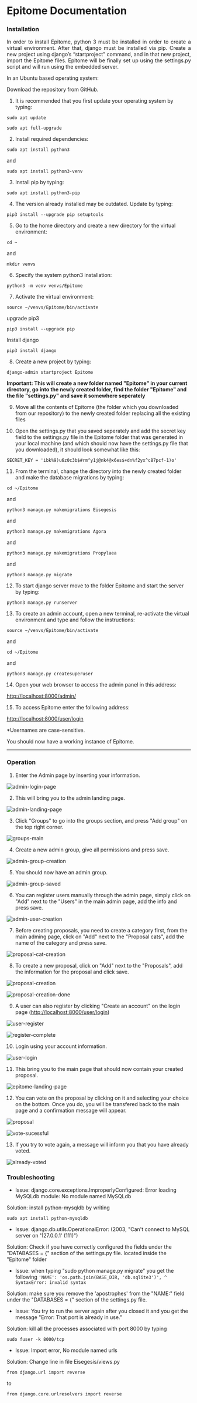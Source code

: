 # Epitome Documentation

### Installation

<p align="justify">In order to install Epitome, python 3 must be installed in order to create a virtual environment. After that, django must be installed via pip. Create a new project using django’s “startproject” command, and in that new project, import the Epitome files. Epitome will be finally set up using the settings.py script and will run using the embedded server.</p>

In an Ubuntu based operating system:

Download the repository from GitHub.

1) It is recommended that you first update your operating system by typing:

`sudo apt update`

`sudo apt full-upgrade`

2) Install required dependencies:

`sudo apt install python3`

and

`sudo apt install python3-venv`

3) Install pip by typing:

`sudo apt install python3-pip`

4) The version already installed may be outdated. Update by typing:

`pip3 install --upgrade pip setuptools`


5) Go to the home directory and create a new directory for the virtual environment:

`cd ~`

and

`mkdir venvs`

6) Specify the system python3 installation:

`python3 -m venv venvs/Epitome`

7) Activate the virtual environment:

`source ~/venvs/Epitome/bin/activate`

upgrade pip3

`pip3 install --upgrade pip`

Install django

`pip3 install django`

8) Create a new project by typing:

`django-admin startproject Epitome`

**Important: This will create a new folder named "Epitome" in your current directory, go into the newly created folder, find the folder "Epitome" and the file "settings.py" and save it somewhere seperately**

9) Move all the contents of Epitome (the folder which you downloaded from our repository) to the newly created folder replacing all the existing files

10) Open the settings.py that you saved seperately and add the secret key field to the settings.py file in the Epitome folder that was generated in your local machine (and which should now have the settings.py file that you downloaded), it should look somewhat like this:

`SECRET_KEY = 'ibk%9)u6z0c3b$#rm^y1j@nk4@x6es$+dn%f2yx^c87pcf-1)o'
`

11) From the terminal, change the directory into the newly created folder and make the database migrations by typing:

`cd ~/Epitome`

and

`python3 manage.py makemigrations Eisegesis`

and

`python3 manage.py makemigrations Agora`

and

`python3 manage.py makemigrations Propylaea`

and

`python3 manage.py migrate`

12) To start django server move to the folder Epitome and start the server by typing:

`python3 manage.py runserver`

13) To create an admin account, open a new terminal, re-activate the virtual environment and type and follow the instructions:

`source ~/venvs/Epitome/bin/activate`

and

`cd ~/Epitome`

and

`python3 manage.py createsuperuser`

14) Open your web browser to access the admin panel in this address:

<http://localhost:8000/admin/>

15) To access Epitome enter the following address:

<http://localhost:8000/user/login>

*Usernames are case-sensitive.

You should now have a working instance of Epitome.

-----------------------------------

### Operation

1) Enter the Admin page by inserting your information.

![admin-login-page](https://github.com/DemocracyFoundation/Epitome/blob/Development/Demonstration/admin-login-page.png)

2) This will bring you to the admin landing page.

![admin-landing-page](https://github.com/DemocracyFoundation/Epitome/blob/Development/Demonstration/admin-landing-page.png)

3) Click "Groups" to go into the groups section, and press "Add group" on the top right corner.

![groups-main](https://github.com/DemocracyFoundation/Epitome/blob/Development/Demonstration/groups-main.png)

4) Create a new admin group, give all permissions and press save.

![admin-group-creation](https://github.com/DemocracyFoundation/Epitome/blob/Development/Demonstration/admin-group-creation.png)

5) You should now have an admin group.

![admin-group-saved](https://github.com/DemocracyFoundation/Epitome/blob/Development/Demonstration/admin-group-saved.png)

6) You can register users manually through the admin page, simply click on "Add" next to the "Users" in the main admin page, add the info and press save.

![admin-user-creation](https://github.com/DemocracyFoundation/Epitome/blob/Development/Demonstration/admin-user-creation.png)

7) Before creating proposals, you need to create a category first, from the main adming page, click on "Add" next to the "Proposal cats", add the name of the category and press save.

![proposal-cat-creation](https://github.com/DemocracyFoundation/Epitome/blob/Development/Demonstration/proposal-cat-creation.png)

8) To create a new proposal, click on "Add" next to the "Proposals", add the information for the proposal and click save.

![proposal-creation](https://github.com/DemocracyFoundation/Epitome/blob/Development/Demonstration/proposal-creation.png)

![proposal-creation-done](https://github.com/DemocracyFoundation/Epitome/blob/Development/Demonstration/proposal-creation-done.png)

9) A user can also register by clicking "Create an account" on the login page (<http://localhost:8000/user/login>)

![user-register](https://github.com/DemocracyFoundation/Epitome/blob/Development/Demonstration/user-register.png)

![register-complete](https://github.com/DemocracyFoundation/Epitome/blob/Development/Demonstration/register-complete.png)

10) Login using your account information.

![user-login](https://github.com/DemocracyFoundation/Epitome/blob/Development/Demonstration/user-login.png)

11) This bring you to the main page that should now contain your created proposal.

![epitome-landing-page](https://github.com/DemocracyFoundation/Epitome/blob/Development/Demonstration/epitome-landing-page.png)

12) You can vote on the proposal by clicking on it and selecting your choice on the bottom. Once you do, you will be transfered back to the main page and a confirmation message will appear.

![proposal](https://github.com/DemocracyFoundation/Epitome/blob/Development/Demonstration/proposal.png)

![vote-sucessful](https://github.com/DemocracyFoundation/Epitome/blob/Development/Demonstration/vote-sucessful.png)

13) If you try to vote again, a message will inform you that you have already voted.

![already-voted](https://github.com/DemocracyFoundation/Epitome/blob/Development/Demonstration/already-voted.png)


### Troubleshooting

* Issue: django.core.exceptions.ImproperlyConfigured: Error loading MySQLdb module: No module named MySQLdb

Solution: install python-mysqldb by writing

 `sudo apt install python-mysqldb`

* Issue: django.db.utils.OperationalError: (2003, "Can't connect to MySQL server on '127.0.0.1' (111)")

Solution: Check if you have correctly configured the fields under the "DATABASES = {" section of the settings.py file.
located inside the "Epitome" folder
 
* Issue: when typing "sudo python manage.py migrate" you get the following
 `'NAME': 'os.path.join(BASE_DIR, 'db.sqlite3')',
                                      ^
SyntaxError: invalid syntax`

Solution: make sure you remove the 'apostrophes' from the "NAME:" field under the "DATABASES = {" section of the settings.py file.

* Issue: You try to run the server again after you closed it and you get the message "Error: That port is already in use."

Solution: kill all the processes associated with port 8000 by typing 

`sudo fuser -k 8000/tcp`

* Issue: Import error, No module named urls

Solution: Change line in file Eisegesis/views.py

`from django.url import reverse`

to

`from django.core.urlresolvers import reverse`
